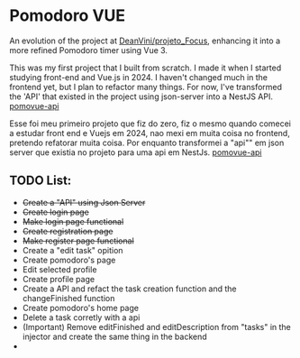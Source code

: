 # Pomodoro VUE

An evolution of the project at [DeanVini/projeto_Focus](https://github.com/DeanVini/projeto_Focus), enhancing it into a more refined Pomodoro timer using Vue 3. 

This was my first project that I built from scratch. I made it when I started studying front-end and Vue.js in 2024. I haven't changed much in the frontend yet, but I plan to refactor many things. For now, I've transformed the 'API' that existed in the project using json-server into a NestJS API. [pomovue-api](https://github.com/DeanVini/pomovue-api)


Esse foi meu primeiro projeto que fiz do zero, fiz o mesmo quando comecei a estudar front end e Vuejs em 2024, nao mexi em muita coisa no frontend, pretendo refatorar muita coisa. Por enquanto transformei a "api"" em json server que existia no projeto para uma api em NestJs. [pomovue-api](https://github.com/DeanVini/pomovue-api)

## TODO List:
- ~~Create a "API" using Json Server~~
- ~~Create login page~~
- ~~Make login page functional~~
- ~~Create registration page~~
- ~~Make register page functional~~
- Create a "edit task" opition
- Create pomodoro's page
- Edit selected profile
- Create profile page
- Create a API and refact the task creation function and the changeFinished function
- Create pomodoro's home page
- Delete a task corretly with a api
- (Important) Remove editFinished and editDescription from "tasks" in the injector and create the same thing in the backend
-
